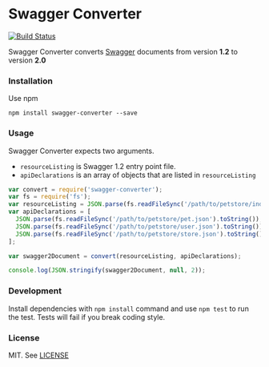 # Swagger Converter

[![Build Status](https://travis-ci.org/apigee-127/swagger-converter.svg?branch=master)](https://travis-ci.org/apigee-127/swagger-converter)

Swagger Converter converts [Swagger](http://swagger.io/) documents from version **1.2** to version **2.0**

### Installation
Use npm

```shell
npm install swagger-converter --save
```

### Usage
Swagger Converter expects two arguments.

* `resourceListing` is Swagger 1.2 entry point file.
* `apiDeclarations` is an array of objects that are listed in `resourceListing`

```javascript
var convert = require('swagger-converter');
var fs = require('fs');
var resourceListing = JSON.parse(fs.readFileSync('/path/to/petstore/index.json').toString());
var apiDeclarations = [
  JSON.parse(fs.readFileSync('/path/to/petstore/pet.json').toString()),
  JSON.parse(fs.readFileSync('/path/to/petstore/user.json').toString()),
  JSON.parse(fs.readFileSync('/path/to/petstore/store.json').toString())
];

var swagger2Document = convert(resourceListing, apiDeclarations);

console.log(JSON.stringify(swagger2Document, null, 2));

```

### Development

Install dependencies with `npm install` command and use `npm test` to run the test. Tests will fail if you break coding style.

### License
MIT. See [LICENSE](./LICENSE)
